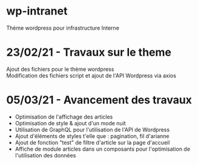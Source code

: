 # wp-intranet
Thème wordpress pour infrastructure Interne
# 23/02/21 - Travaux sur le theme
Ajout des fichiers pour le thème wordpress
<br>
Modification des fichiers script et ajout de l'API Wordpress via axios
# 05/03/21 - Avancement des travaux
<label></label>
<ul>
  <li>Optimisation de l'affichage des articles</li>
  <li>Optimisation de style & ajout d'un mode nuit</li>
  <li>Utilisation de GraphQL pour l'utilisation de l'API de Wordpress</li>
  <li>Ajout d'éléments de styles t'elle que : pagination, fil d'arianne</li>
  <li>Ajout de fonction "test" de filtre d'article sur la page d'accueil</li>
  <li>Affiche de module articles dans un composants pour l'optimisation de l'utilisation des données</li>
</ul>




